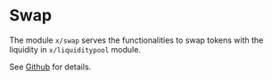 # Swap

The module `x/swap` serves the functionalities to swap tokens with the liquidity in `x/liquiditypool` module.

See [Github](https://github.com/sunriselayer/sunrise/tree/main/x/swap) for details.
